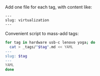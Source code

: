 Add one file for each tag, with content like:

```
---
slug: virtualization
---
```

Convenient script to mass-add tags:

```sh
for tag in hardware usb-c lenovo yoga; do
  cat > _tags/"$tag".md << YAML
---
slug: $tag
---
YAML
done
```